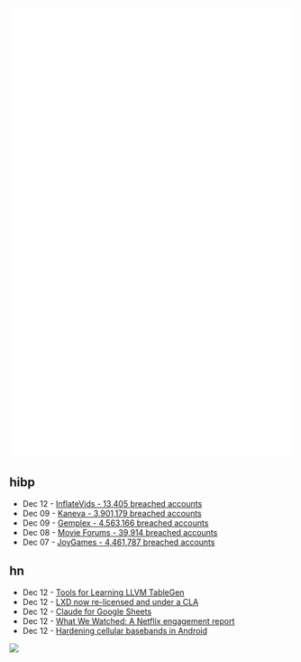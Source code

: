![Metrics](https://raw.githubusercontent.com/phixion/phixion/master/metrics.svg)

## hibp

<!--
for https://github.com/phixion/phixion/blob/main/.github/workflows/feeds.yml
-->
<!--START_SECTION:haveibeenpwnd-->
- Dec 12 - [InflateVids - 13,405 breached accounts](https://haveibeenpwned.com/PwnedWebsites#InflateVids)
- Dec 09 - [Kaneva - 3,901,179 breached accounts](https://haveibeenpwned.com/PwnedWebsites#Kaneva)
- Dec 09 - [Gemplex - 4,563,166 breached accounts](https://haveibeenpwned.com/PwnedWebsites#Gemplex)
- Dec 08 - [Movie Forums - 39,914 breached accounts](https://haveibeenpwned.com/PwnedWebsites#MovieForums)
- Dec 07 - [JoyGames - 4,461,787 breached accounts](https://haveibeenpwned.com/PwnedWebsites#JoyGames)
<!--END_SECTION:haveibeenpwnd-->

## hn

<!--
for https://github.com/phixion/phixion/blob/main/.github/workflows/feeds.yml
-->
<!--START_SECTION:hn-->
- Dec 12 - [Tools for Learning LLVM TableGen](https://blog.llvm.org/posts/2023-12-07-tools-for-learning-llvm-tablegen/)
- Dec 12 - [LXD now re-licensed and under a CLA](https://stgraber.org/2023/12/12/lxd-now-re-licensed-and-under-a-cla/)
- Dec 12 - [Claude for Google Sheets](https://docs.anthropic.com/claude/docs/using-claude-for-sheets)
- Dec 12 - [What We Watched: A Netflix engagement report](https://about.netflix.com/en/news/what-we-watched-a-netflix-engagement-report)
- Dec 12 - [Hardening cellular basebands in Android](https://security.googleblog.com/2023/12/hardening-cellular-basebands-in-android.html)
<!--END_SECTION:hn-->

<!--
for https://yhype.me
-->
![](https://hit.yhype.me/github/profile?user_id=13013670)
